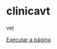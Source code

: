 # clinicavt
 vet

<a href="https://C:/Users/MiLu/Documents/desafio10/android.html/index.html."> Executar a página </a>